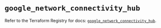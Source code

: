 # `google_network_connectivity_hub`

Refer to the Terraform Registry for docs: [`google_network_connectivity_hub`](https://registry.terraform.io/providers/hashicorp/google/6.45.0/docs/resources/network_connectivity_hub).
